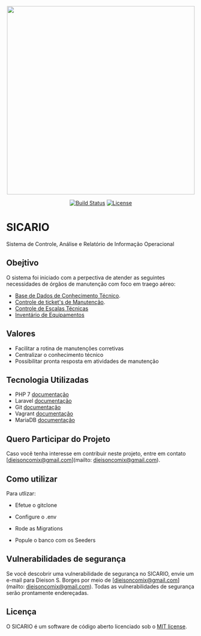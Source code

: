 <p align="center"><img width="500" src="http://sicario.hospedagemdesites.ws/images/sicario-logo-preto-no-branco.jpg"></p>

<p align="center">
<a href="https://travis-ci.org/dieisonborges/sicario"><img src="https://travis-ci.org/dieisonborges/sicario.svg" alt="Build Status"></a>
<a href="http://escolhaumalicenca.com.br/licencas/mit/"><img src="https://poser.pugx.org/laravel/framework/license.svg" alt="License"></a>
</p>

# SICARIO
Sistema de Controle, Análise e Relatório de Informação Operacional

## Obejtivo

O sistema foi iniciado com a perpectiva de atender as seguintes necessidades de órgãos de manutenção com foco em traego aéreo:

- [Base de Dados de Conhecimento Técnico](https://pt.wikipedia.org/wiki/Base_de_conhecimento).
- [Controle de ticket's de Manutenção](https://pt.wikipedia.org/wiki/Manuten%C3%A7%C3%A3o).
- [Controle de Escalas Técnicas](https://pt.wikipedia.org/wiki/Jornada_de_trabalho)
- [Inventário de Equipamentos](https://pt.wikipedia.org/wiki/Invent%C3%A1rio)


## Valores

- Facilitar a rotina de manutenções corretivas
- Centralizar o conhecimento técnico
- Possibilitar pronta resposta em atividades de manutenção


## Tecnologia Utilizadas

- PHP 7 [documentação](http://www.php.net/)
- Laravel [documentação](https://laravel.com/docs)
- Git [documentação](https://git-scm.com/)
- Vagrant [documentação](https://www.vagrantup.com/)
- MariaDB [documentação](https://mariadb.org/)

## Quero Participar do Projeto
Caso você tenha interesse em contribuir neste projeto, entre em contato [dieisoncomix@gmail.com](mailto: dieisoncomix@gmail.com).

## Como utilizar

Para utlizar:

- Efetue o gitclone

- Configure o .env

- Rode as Migrations

- Popule o banco com os Seeders

## Vulnerabilidades de segurança

Se você descobrir uma vulnerabilidade de segurança no SICARIO, envie um e-mail para Dieison S. Borges por meio de [dieisoncomix@gmail.com](mailto: dieisoncomix@gmail.com). Todas as vulnerabilidades de segurança serão prontamente endereçadas.

## Licença

O SICARIO é um software de código aberto licenciado sob o [MIT license](https://opensource.org/licenses/MIT).

